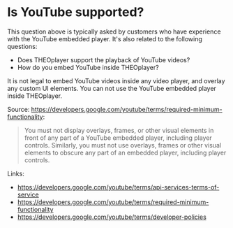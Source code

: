 # Is YouTube supported?

This question above is typically asked by customers who have experience with the YouTube embedded player. It's also related to the following questions:

- Does THEOplayer support the playback of YouTube videos?
- How do you embed YouTube inside THEOplayer?

It is not legal to embed YouTube videos inside any video player, and overlay any custom UI elements. You can not use the YouTube embedded player inside THEOplayer.

Source: https://developers.google.com/youtube/terms/required-minimum-functionality:

> You must not display overlays, frames, or other visual elements in front of any part of a YouTube embedded player, including player controls. Similarly, you must not use overlays, frames or other visual elements to obscure any part of an embedded player, including player controls.

Links:

- https://developers.google.com/youtube/terms/api-services-terms-of-service
- https://developers.google.com/youtube/terms/required-minimum-functionality
- https://developers.google.com/youtube/terms/developer-policies